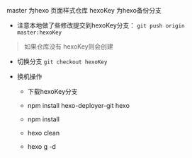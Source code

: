 master 为hexo 页面样式仓库
hexoKey 为hexo备份分支

+ 注意本地做了些修改提交到hexoKey分支：
`git push origin master:hexoKey`

>   如果仓库没有 hexoKey则会创建
+ 切换分支
`git checkout hexoKey`

+ 换机操作
	+ 下载hexoKey分支
	+ npm install hexo-deployer-git hexo
	+ npm install

	+ hexo clean 
	+ hexo g -d 